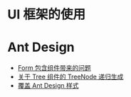 # UI 框架的使用

# Ant Design

- [Form 包含组件带来的问题](./form-component-problem.md)
- [关于 Tree 组件的 TreeNode 递归生成](./tree-node-recursive.md)
- [覆盖 Ant Design 样式](./cover-ant-design-styles.md)


